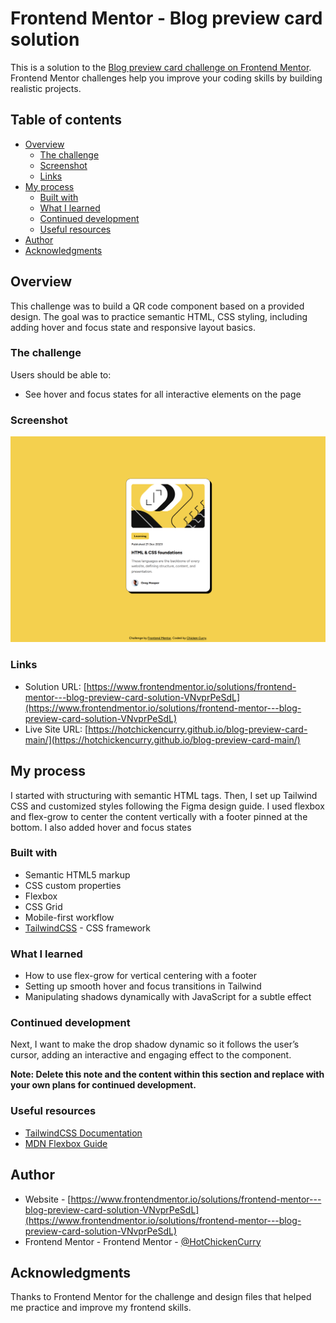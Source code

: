 # Frontend Mentor - Blog preview card solution

This is a solution to the [Blog preview card challenge on Frontend Mentor](https://www.frontendmentor.io/challenges/blog-preview-card-ckPaj01IcS). Frontend Mentor challenges help you improve your coding skills by building realistic projects. 

## Table of contents

- [Overview](#overview)
  - [The challenge](#the-challenge)
  - [Screenshot](#screenshot)
  - [Links](#links)
- [My process](#my-process)
  - [Built with](#built-with)
  - [What I learned](#what-i-learned)
  - [Continued development](#continued-development)
  - [Useful resources](#useful-resources)
- [Author](#author)
- [Acknowledgments](#acknowledgments)

## Overview
This challenge was to build a QR code component based on a provided design. The goal was to practice semantic HTML, CSS styling, including adding hover and focus state and responsive layout basics.

### The challenge

Users should be able to:

- See hover and focus states for all interactive elements on the page

### Screenshot

![Desktop View](./desktop%20view.png)

### Links

- Solution URL: [https://www.frontendmentor.io/solutions/frontend-mentor---blog-preview-card-solution-VNvprPeSdL](https://www.frontendmentor.io/solutions/frontend-mentor---blog-preview-card-solution-VNvprPeSdL)
- Live Site URL: [https://hotchickencurry.github.io/blog-preview-card-main/](https://hotchickencurry.github.io/blog-preview-card-main/)

## My process

I started with structuring with semantic HTML tags. Then, I set up Tailwind CSS and customized styles following the Figma design guide. I used flexbox and flex-grow to center the content vertically with a footer pinned at the bottom. I also added hover and focus states

### Built with

- Semantic HTML5 markup
- CSS custom properties
- Flexbox
- CSS Grid
- Mobile-first workflow
- [TailwindCSS](tailwindcss.com/) - CSS framework

### What I learned

- How to use flex-grow for vertical centering with a footer
- Setting up smooth hover and focus transitions in Tailwind
- Manipulating shadows dynamically with JavaScript for a subtle effect

### Continued development

Next, I want to make the drop shadow dynamic so it follows the user’s cursor, adding an interactive and engaging effect to the component.

**Note: Delete this note and the content within this section and replace with your own plans for continued development.**

### Useful resources

- [TailwindCSS Documentation](https://tailwindcss.com/docs/)
- [MDN Flexbox Guide](https://developer.mozilla.org/en-US/docs/Web/CSS/CSS_flexible_box_layout/Basic_concepts_of_flexbox)

## Author

- Website - [https://www.frontendmentor.io/solutions/frontend-mentor---blog-preview-card-solution-VNvprPeSdL](https://www.frontendmentor.io/solutions/frontend-mentor---blog-preview-card-solution-VNvprPeSdL)
- Frontend Mentor - Frontend Mentor - [@HotChickenCurry](https://www.frontendmentor.io/profile/HotChickenCurry)

## Acknowledgments

Thanks to Frontend Mentor for the challenge and design files that helped me practice and improve my frontend skills.